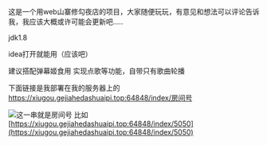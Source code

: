 这是一个用web山寨修勾夜店的项目，大家随便玩玩，有意见和想法可以评论告诉我，我应该大概或许可能会更新吧.....

jdk1.8

idea打开就能用（应该吧）

建议搭配弹幕姬食用
实现点歌等功能，自带只有歌曲轮播


下面链接是我部署在我的服务器上的
https://xiugou.gejiahedashuaipi.top:64848/index/房间号

![这一串就是房间号](https://images.gitee.com/uploads/images/2022/0110/210547_e560f701_7696486.png "屏幕截图.png")
比如
[https://xiugou.gejiahedashuaipi.top:64848/index/5050](https://xiugou.gejiahedashuaipi.top:64848/index/5050)